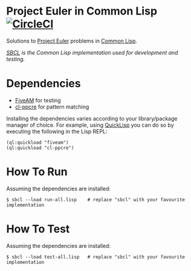 # Project Euler in Common Lisp [![CircleCI](https://dl.circleci.com/status-badge/img/circleci/UMKeFZ8ns9T9vi5aquTfVT/CiytfQ2nzMkeYAKL8i7End/tree/master.svg?style=shield&circle-token=fb5d2555b905c322e658371ecb83f9250ed222d6)](https://dl.circleci.com/status-badge/redirect/circleci/UMKeFZ8ns9T9vi5aquTfVT/CiytfQ2nzMkeYAKL8i7End/tree/master)

Solutions to [Project Euler](https://projecteuler.net/) problems in
[Common Lisp](https://common-lisp.net/).

*[SBCL](http://www.sbcl.org/) is the Common Lisp implementation used
for development and testing.*


# Dependencies #

* [FiveAM](https://common-lisp.net/project/fiveam/) for testing
* [cl-ppcre](http://edicl.github.io/cl-ppcre/) for pattern matching

Installing the dependencies varies according to your library/package
manager of choice. For example, using [QuickLisp](https://www.quicklisp.org/beta/)
you can do so by executing the following in the Lisp REPL:

```
(ql:quickload "fiveam")
(ql:quickload "cl-ppcre")
```

# How To Run #

Assuming the dependencies are installed:

```
$ sbcl --load run-all.lisp    # replace "sbcl" with your favourite implementation
```

# How To Test #

Assuming the dependencies are installed:

```
$ sbcl --load test-all.lisp   # replace "sbcl" with your favourite implementation
```
